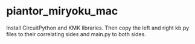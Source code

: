 # piantor_miryoku_mac

Install CircuitPython and KMK libraries. Then copy the left and right kb.py files to their correlating sides and main.py to both sides.
